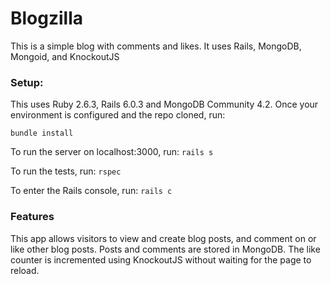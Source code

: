 # Blogzilla

This is a simple blog with comments and likes. It uses Rails, MongoDB, Mongoid, and KnockoutJS

### Setup:

This uses Ruby 2.6.3, Rails 6.0.3 and MongoDB Community 4.2. Once your environment is configured and the repo cloned, run:
```
bundle install
```

To run the server on localhost:3000, run:
`rails s`

To run the tests, run:
`rspec`

To enter the Rails console, run:
`rails c`

### Features

This app allows visitors to view and create blog posts, and comment on or like other blog posts. Posts and comments are stored in MongoDB. The like counter is incremented using KnockoutJS without waiting for the page to reload.
